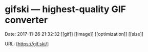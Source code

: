 # gifski — highest-quality GIF converter

Date: 2017-11-26 21:32:32
[[gif]] [[image]] [[optimization]] [[size]]

URL: [https://gif.ski/]
